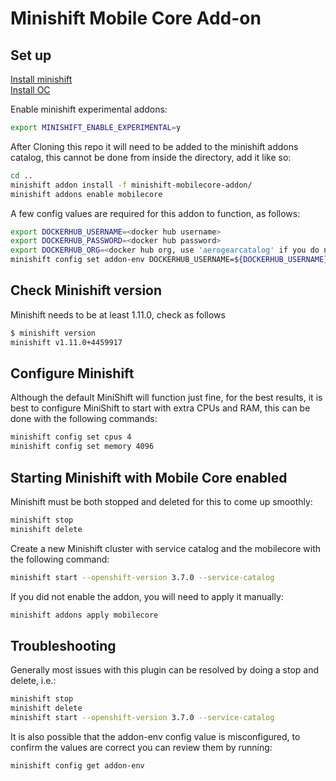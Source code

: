 # Minishift Mobile Core Add-on

## Set up
[Install minishift](https://docs.openshift.org/latest/minishift/getting-started/installing.html)  
[Install OC](https://docs.openshift.org/latest/cli_reference/get_started_cli.html#installing-the-cli)

Enable minishift experimental addons:
```sh
export MINISHIFT_ENABLE_EXPERIMENTAL=y
```

After Cloning this repo it will need to be added to the minishift addons catalog, this cannot be done from inside the directory, add it like so:
```sh
cd ..
minishift addon install -f minishift-mobilecore-addon/
minishift addons enable mobilecore
```

A few config values are required for this addon to function, as follows:
```sh
export DOCKERHUB_USERNAME=<docker hub username>
export DOCKERHUB_PASSWORD=<docker hub password>
export DOCKERHUB_ORG=<docker hub org, use 'aerogearcatalog' if you do not have your own>
minishift config set addon-env DOCKERHUB_USERNAME=${DOCKERHUB_USERNAME},DOCKERHUB_PASSWORD="${DOCKERHUB_PASSWORD}",DOCKERHUB_ORG=${DOCKERHUB_ORG}
```

## Check Minishift version
Minishift needs to be at least 1.11.0, check as follows
```sh
$ minishift version
minishift v1.11.0+4459917
```

## Configure Minishift
Although the default MiniShift will function just fine, for the best results, it is best to configure MiniShift to start with extra CPUs and RAM, this can be done with the following commands:
```sh
minishift config set cpus 4
minishift config set memory 4096
```

## Starting Minishift with Mobile Core enabled
Minishift must be both stopped and deleted for this to come up smoothly:
```sh
minishift stop
minishift delete
```

Create a new Minishift cluster with service catalog and the mobilecore with the following command:
```sh
minishift start --openshift-version 3.7.0 --service-catalog
```

If you did not enable the addon, you will need to apply it manually:
```sh
minishift addons apply mobilecore
```

## Troubleshooting
Generally most issues with this plugin can be resolved by doing a stop and delete, i.e.:
```sh
minishift stop
minishift delete
minishift start --openshift-version 3.7.0 --service-catalog
```

It is also possible that the addon-env config value is misconfigured, to confirm the values are correct you can review them by running:
```sh
minishift config get addon-env
```
